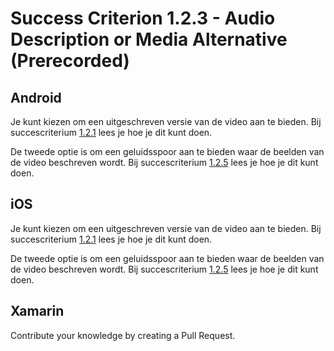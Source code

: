 # Success Criterion 1.2.3 - Audio Description or Media Alternative (Prerecorded)
## Android

Je kunt kiezen om een uitgeschreven versie van de video aan te bieden. Bij succescriterium [1.2.1](1.2.1.md) lees je hoe je dit kunt doen.

De tweede optie is om een geluidsspoor aan te bieden waar de beelden van de video beschreven wordt. Bij succescriterium [1.2.5](1.2.5.md) lees je hoe je dit kunt doen.
## iOS

Je kunt kiezen om een uitgeschreven versie van de video aan te bieden. Bij succescriterium [1.2.1](1.2.1.md) lees je hoe je dit kunt doen.

De tweede optie is om een geluidsspoor aan te bieden waar de beelden van de video beschreven wordt. Bij succescriterium [1.2.5](1.2.5.md) lees je hoe je dit kunt doen.
## Xamarin

Contribute your knowledge by creating a Pull Request.
